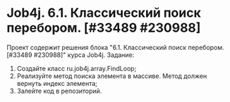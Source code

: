 # Job4j. 6.1. Классический поиск перебором. [#33489 #230988]
Проект содержит решения блока "6.1. Классический поиск перебором. [#33489 #230988]" курса Job4j.
Задание:
1. Создайте класс ru.job4j.array.FindLoop;
2. Реализуйте метод поиска элемента в массиве. Метод должен вернуть индекс элемента;
3. Залейте код в репозиторий.
